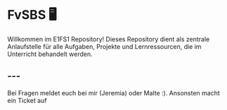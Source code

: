 # FvSBS 🖥️

Willkommen im E1FS1 Repository! Dieses Repository dient als zentrale Anlaufstelle für alle Aufgaben, Projekte und Lernressourcen, die im Unterricht behandelt werden.
## ---
Bei Fragen meldet euch bei mir (Jeremia) oder Malte :).
Ansonsten macht ein Ticket auf
